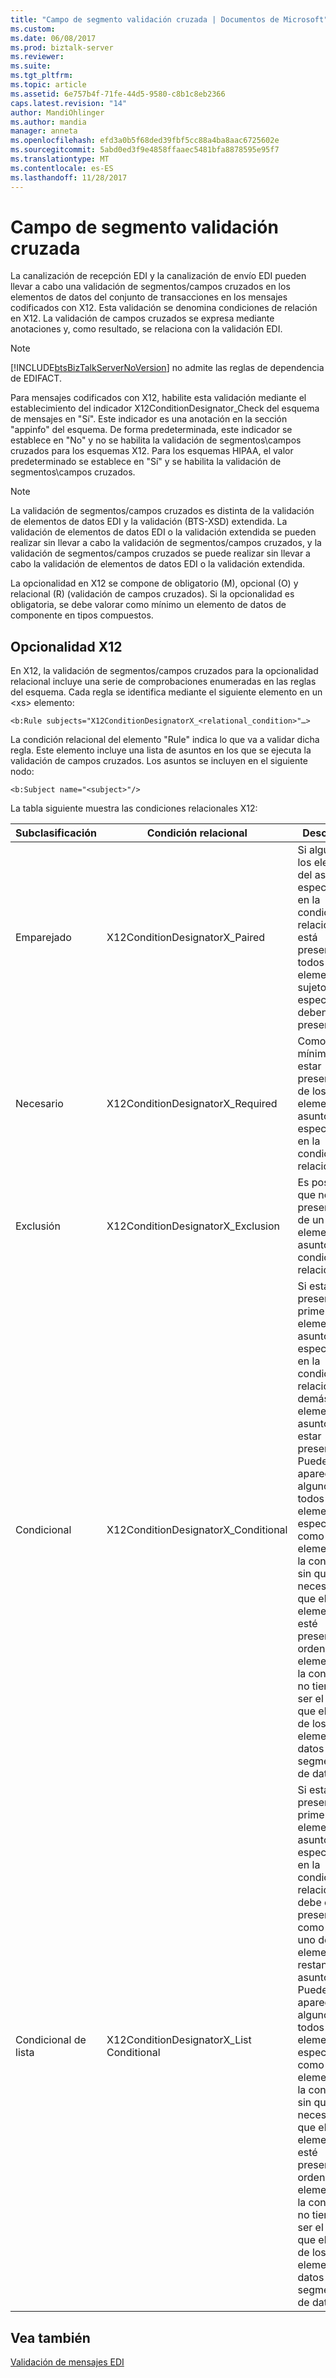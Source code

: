 ```yaml
---
title: "Campo de segmento validación cruzada | Documentos de Microsoft"
ms.custom: 
ms.date: 06/08/2017
ms.prod: biztalk-server
ms.reviewer: 
ms.suite: 
ms.tgt_pltfrm: 
ms.topic: article
ms.assetid: 6e757b4f-71fe-44d5-9580-c8b1c8eb2366
caps.latest.revision: "14"
author: MandiOhlinger
ms.author: mandia
manager: anneta
ms.openlocfilehash: efd3a0b5f68ded39fbf5cc88a4ba8aac6725602e
ms.sourcegitcommit: 5abd0ed3f9e4858ffaaec5481bfa8878595e95f7
ms.translationtype: MT
ms.contentlocale: es-ES
ms.lasthandoff: 11/28/2017
---
```

# <a name="cross-field-segment-validation"></a>Campo de segmento validación cruzada
La canalización de recepción EDI y la canalización de envío EDI pueden llevar a cabo una validación de segmentos/campos cruzados en los elementos de datos del conjunto de transacciones en los mensajes codificados con X12. Esta validación se denomina condiciones de relación en X12. La validación de campos cruzados se expresa mediante anotaciones y, como resultado, se relaciona con la validación EDI.  
  
> [!NOTE]
>  [!INCLUDE[btsBizTalkServerNoVersion](../includes/btsbiztalkservernoversion-md.md)] no admite las reglas de dependencia de EDIFACT.  
  
 Para mensajes codificados con X12, habilite esta validación mediante el establecimiento del indicador X12ConditionDesignator_Check del esquema de mensajes en "Sí". Este indicador es una anotación en la sección "appinfo" del esquema. De forma predeterminada, este indicador se establece en "No" y no se habilita la validación de segmentos\campos cruzados para los esquemas X12. Para los esquemas HIPAA, el valor predeterminado se establece en "Sí" y se habilita la validación de segmentos\campos cruzados.  
  
> [!NOTE]
>  La validación de segmentos/campos cruzados es distinta de la validación de elementos de datos EDI y la validación (BTS-XSD) extendida. La validación de elementos de datos EDI o la validación extendida se pueden realizar sin llevar a cabo la validación de segmentos/campos cruzados, y la validación de segmentos/campos cruzados se puede realizar sin llevar a cabo la validación de elementos de datos EDI o la validación extendida.  
  
 La opcionalidad en X12 se compone de obligatorio (M), opcional (O) y relacional (R) (validación de campos cruzados). Si la opcionalidad es obligatoria, se debe valorar como mínimo un elemento de datos de componente en tipos compuestos.  
  
## <a name="x12-optionality"></a>Opcionalidad X12  
 En X12, la validación de segmentos/campos cruzados para la opcionalidad relacional incluye una serie de comprobaciones enumeradas en las reglas del esquema. Cada regla se identifica mediante el siguiente elemento en un \<xs\> elemento:  
  
```  
<b:Rule subjects="X12ConditionDesignatorX_<relational_condition>"…>  
```  
  
 La condición relacional del elemento "Rule" indica lo que va a validar dicha regla. Este elemento incluye una lista de asuntos en los que se ejecuta la validación de campos cruzados. Los asuntos se incluyen en el siguiente nodo:  
  
```  
<b:Subject name="<subject>"/>  
```  
  
 La tabla siguiente muestra las condiciones relacionales X12:  
  
|Subclasificación|Condición relacional|Description|  
|-----------------------|--------------------------|-----------------|  
|Emparejado|X12ConditionDesignatorX_Paired|Si alguno de los elementos del asunto especificados en la condición relacional está presente, todos los elementos del sujeto especificados deben estar presentes.|  
|Necesario|X12ConditionDesignatorX_Required|Como mínimo, debe estar presente uno de los elementos del asunto especificado en la condición relacional.|  
|Exclusión|X12ConditionDesignatorX_Exclusion|Es posible que no esté presente más de un elemento del asunto en la condición relacional.|  
|Condicional|X12ConditionDesignatorX_Conditional|Si está presente el primer elemento del asunto especificado en la condición relacional, los demás elementos del asunto deben estar presentes. Puede aparecer alguno o todos los elementos no especificados como primer elemento en la condición sin que sea necesario que el primer elemento esté presente. El orden de los elementos en la condición no tiene que ser el mismo que el orden de los elementos de datos en los segmentos de datos.|  
|Condicional de lista|X12ConditionDesignatorX_List Conditional|Si está presente el primer elemento del asunto especificado en la condición relacional, debe estar presente, como mínimo, uno de los elementos restantes del asunto. Puede aparecer alguno o todos los elementos no especificados como primer elemento en la condición sin que sea necesario que el primer elemento esté presente. El orden de los elementos en la condición no tiene que ser el mismo que el orden de los elementos de datos en los segmentos de datos.|  
  
## <a name="see-also"></a>Vea también  
 [Validación de mensajes EDI](../core/edi-message-validation.md)